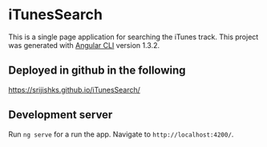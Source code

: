 # iTunesSearch

This is a single page application for searching the iTunes track.
This project was generated with [Angular CLI](https://github.com/angular/angular-cli) version 1.3.2.

## Deployed in github in the following
https://srijishks.github.io/iTunesSearch/

## Development server

Run `ng serve` for a run the app. Navigate to `http://localhost:4200/`. 


